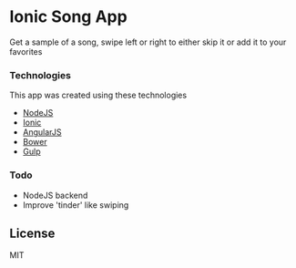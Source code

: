 # Ionic Song App
Get a sample of a song, swipe left or right to either skip it or add it to your favorites

### Technologies
This app was created using these technologies
* [NodeJS]
* [Ionic]
* [AngularJS]
* [Bower]
* [Gulp]

### Todo
* NodeJS backend
* Improve 'tinder' like swiping


## License
MIT


[//]: # (Refernce links to the whole document)

[NodeJS]:<nodejs.org>
[Ionic]:<http://ionicframework.com/>
[AngularJS]:<https://angularjs.org/>
[Bower]:<http://bower.io/>
[Gulp]:<http://gulpjs.com/>
